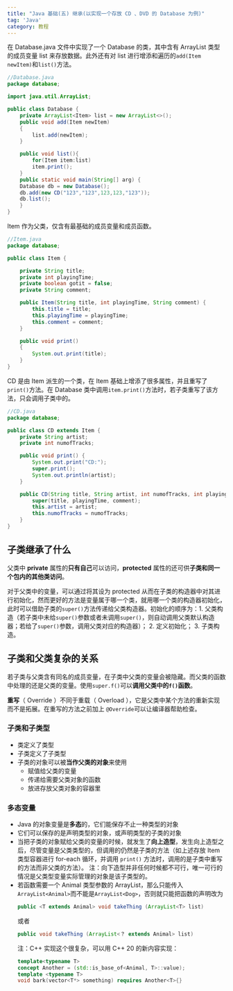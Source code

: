```yaml
---
title: "Java 基础(五) 继承(以实现一个存放 CD 、DVD 的 Database 为例)"
tag: 'Java'
category: 教程
---
```


在 Database.java 文件中实现了一个 Database 的类，其中含有 ArrayList<Item> 类型的成员变量 list 来存放数据。此外还有对 list 进行增添和遍历的```add(Item newItem)```和```list()```方法。

```java
//Database.java
package database;

import java.util.ArrayList;

public class Database {
    private ArrayList<Item> list = new ArrayList<>();
    public void add(Item newItem)
    {
        list.add(newItem);
    }

    public void list(){
        for(Item item:list)
        item.print();
    }
    public static void main(String[] arg) {
    Database db = new Database();
    db.add(new CD("123","123",123,123,"123"));
    db.list();
    }
}
```
Item 作为父类，仅含有最基础的成员变量和成员函数。


```java
//Item.java
package database;

public class Item {

    private String title;
    private int playingTime;
    private boolean gotit = false;
    private String comment;

    public Item(String title, int playingTime, String comment) {
        this.title = title;
        this.playingTime = playingTime;
        this.comment = comment;
    }

    public void print()
    {
        System.out.print(title);
    }
}

```
CD 是由 Item 派生的一个类，在 Item 基础上增添了很多属性，并且重写了```print()```方法。在 Database 类中调用```item.print()```方法时，若子类重写了该方法，只会调用子类中的。
```java
//CD.java
package database;

public class CD extends Item {
    private String artist;
    private int numofTracks;

    public void print() {
        System.out.print("CD:");
        super.print();
        System.out.println(artist);
    }

    public CD(String title, String artist, int numofTracks, int playingTime, String comment) {
        super(title, playingTime, comment);
        this.artist = artist;
        this.numofTracks = numofTracks;
    }
}

```
## 子类继承了什么
父类中 **private** 属性的**只有自己**可以访问，**protected** 属性的还可供**子类和同一个包内的其他类访问**。

对于父类中的变量，可以通过将其设为 protected 从而在子类的构造器中对其进行初始化，然而更好的方法是变量属于哪一个类，就用哪一个类的构造器初始化，此时可以借助子类的```super()```方法传递给父类构造器。初始化的顺序为：1. 父类构造（若子类中未给```super()```参数或者未调用```super()```，则自动调用父类默认构造器；若给了```super()```参数，调用父类对应的构造器）； 2. 定义初始化； 3. 子类构造。
## 子类和父类复杂的关系
若子类与父类含有同名的成员变量，在子类中父类的变量会被隐藏。而父类的函数中处理的还是父类的变量。使用```super.f()```可以**调用父类中的```f()```函数**。

**重写**（ Override ）不同于重载（ Overload ），它是父类中某个方法的重新实现而不是拓展。在重写的方法之前加上 ```@Override```可以让编译器帮助检查。

### 子类和子类型
+ 类定义了类型
+ 子类定义了子类型
+ 子类的对象可以被**当作父类的对象**来使用
  + 赋值给父类的变量
  + 传递给需要父类对象的函数
  + 放进存放父类对象的容器里

### 多态变量
+ Java 的对象变量是**多态**的，它们能保存不止一种类型的对象
+ 它们可以保存的是声明类型的对象，或声明类型的子类的对象
+ 当把子类的对象赋给父类的变量的时候，就发生了**向上造型**，发生向上造型之后，尽管变量是父类类型的，但调用的仍然是子类的方法（如上述存放 Item 类型容器进行 for-each 循环，并调用 ```print()``` 方法时，调用的是子类中重写的方法而非父类的方法）。
注：向下造型并非任何时候都不可行，唯一可行的情况是父类型变量实际管理的对象是该子类型的。
+ 若函数需要一个 Animal 类型参数的 ArrayList，那么只能传入 ```ArrayList<Animal>```而不能是```ArrayList<Dog>```，否则就只能把函数的声明改为
    ```java
    public <T extends Animal> void takeThing (ArrayList<T> list)
    ```
    或者
    ```java
    public void takeThing (ArrayList<？ extends Animal> list)
    ```
    注：C++ 实现这个很复杂，可以用 C++ 20 的新内容实现：
    ```C++
    template<typename T>
    concept Another = (std::is_base_of<Animal, T>::value);
    template <typename T>
    void bark(vector<T*> something) requires Another<T>{}
    ```
